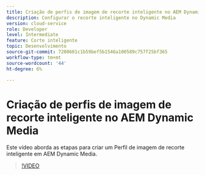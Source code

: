 ```yaml
---
title: Criação de perfis de imagem de recorte inteligente no AEM Dynamic Media
description: Configurar o recorte inteligente no Dynamic Media
version: cloud-service
role: Developer
level: Intermediate
feature: Corte inteligente
topic: Desenvolvimento
source-git-commit: 7200601c1b59bef5b1546a100589c757f25bf365
workflow-type: tm+mt
source-wordcount: '44'
ht-degree: 6%

---
```



# Criação de perfis de imagem de recorte inteligente no AEM Dynamic Media

Este vídeo aborda as etapas para criar um Perfil de imagem de recorte inteligente em AEM Dynamic Media.

>[!VIDEO](https://video.tv.adobe.com/v/335460?quality=9&learn=on)
